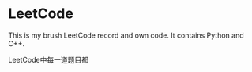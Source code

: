# LeetCode
This is my brush LeetCode record and own code. It contains Python and C++.

LeetCode中每一道题目都